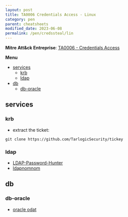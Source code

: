 ```yaml
---
layout: post
title: TA0006 Credentials Access - Linux
category: pen
parent: cheatsheets
modified_date: 2023-06-08
permalink: /pen/credssteal/lin
---
```


**Mitre Att&ck Entreprise**: [TA0006 - Credentials Access](https://attack.mitre.org/tactics/TA0006/)

**Menu**
<!-- vscode-markdown-toc -->
* [services](#services)
	* [krb](#krb)
	* [ldap](#ldap)
* [db](#db)
	* [db-oracle](#db-oracle)

<!-- vscode-markdown-toc-config
	numbering=false
	autoSave=true
	/vscode-markdown-toc-config -->
<!-- /vscode-markdown-toc -->


## <a name='services'></a>services

### <a name='krb'></a>krb

* extract the ticket:
```
git clone https://github.com/TarlogicSecurity/tickey
```

### <a name='ldap'></a>ldap
- [LDAP-Password-Hunter](https://github.com/oldboy21/LDAP-Password-Hunter)
- [ldapnomnom](https://github.com/lkarlslund/ldapnomnom)

## <a name='db'></a>db

### <a name='db-oracle'></a>db-oracle
- [oracle odat](https://github.com/quentinhardy/odat)

